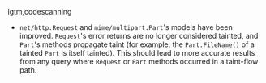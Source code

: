 lgtm,codescanning
* `net/http.Request` and `mime/multipart.Part`'s models have been improved. `Request`'s error returns are no longer considered tainted, and `Part`'s methods propagate taint (for example, the `Part.FileName()` of a tainted `Part` is itself tainted). This should lead to more accurate results from any query where `Request` or `Part` methods occurred in a taint-flow path.
